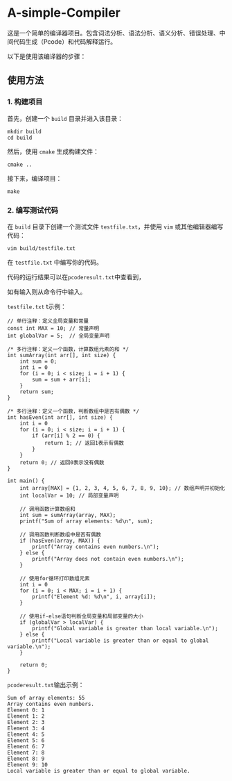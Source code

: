 # A-simple-Compiler

这是一个简单的编译器项目。包含词法分析、语法分析、语义分析、错误处理、中间代码生成（Pcode）和代码解释运行。

以下是使用该编译器的步骤：

## 使用方法



### 1. 构建项目



首先，创建一个 `build` 目录并进入该目录：

```
mkdir build
cd build
```



然后，使用 `cmake` 生成构建文件：

```
cmake ..
```



接下来，编译项目：

```
make
```



### 2. 编写测试代码



在 `build` 目录下创建一个测试文件 `testfile.txt`，并使用 `vim` 或其他编辑器编写代码：

```
vim build/testfile.txt
```



在 `testfile.txt` 中编写你的代码。

代码的运行结果可以在`pcoderesult.txt`中查看到，

如有输入则从命令行中输入。



 `testfile.txt` t示例：

```
// 单行注释：定义全局变量和常量
const int MAX = 10; // 常量声明
int globalVar = 5;  // 全局变量声明

/* 多行注释：定义一个函数，计算数组元素的和 */
int sumArray(int arr[], int size) {
    int sum = 0;
    int i = 0
    for (i = 0; i < size; i = i + 1) {
        sum = sum + arr[i];
    }
    return sum;
}

/* 多行注释：定义一个函数，判断数组中是否有偶数 */
int hasEven(int arr[], int size) {
    int i = 0
    for (i = 0; i < size; i = i + 1) {
        if (arr[i] % 2 == 0) {
            return 1; // 返回1表示有偶数
        }
    }
    return 0; // 返回0表示没有偶数
}

int main() {
    int array[MAX] = {1, 2, 3, 4, 5, 6, 7, 8, 9, 10}; // 数组声明并初始化
    int localVar = 10; // 局部变量声明

    // 调用函数计算数组和
    int sum = sumArray(array, MAX);
    printf("Sum of array elements: %d\n", sum);

    // 调用函数判断数组中是否有偶数
    if (hasEven(array, MAX)) {
        printf("Array contains even numbers.\n");
    } else {
        printf("Array does not contain even numbers.\n");
    }

    // 使用for循环打印数组元素
    int i = 0
    for (i = 0; i < MAX; i = i + 1) {
        printf("Element %d: %d\n", i, array[i]);
    }

    // 使用if-else语句判断全局变量和局部变量的大小
    if (globalVar > localVar) {
        printf("Global variable is greater than local variable.\n");
    } else {
        printf("Local variable is greater than or equal to global variable.\n");
    }

    return 0;
}
```

`pcoderesult.txt`输出示例：

```
Sum of array elements: 55
Array contains even numbers.
Element 0: 1
Element 1: 2
Element 2: 3
Element 3: 4
Element 4: 5
Element 5: 6
Element 6: 7
Element 7: 8
Element 8: 9
Element 9: 10
Local variable is greater than or equal to global variable.
```



